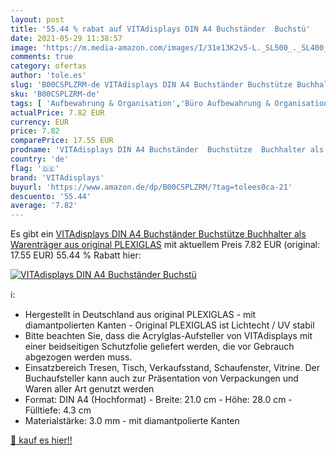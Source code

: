 ```yaml
---
layout: post
title: '55.44 % rabat auf VITAdisplays DIN A4 Buchständer  Buchstü'
date: 2021-05-29 11:38:57
image: 'https://m.media-amazon.com/images/I/31e13K2v5-L._SL500_._SL400_.jpg'
comments: true
category: ofertas
author: 'tole.es'
slug: 'B00CSPLZRM-de VITAdisplays DIN A4 Buchständer Buchstütze Buchhalter als...'
sku: 'B00CSPLZRM-de'
tags: [ 'Aufbewahrung & Organisation','Büro Aufbewahrung & Organisation','Küche, Haushalt & Wohnen','Prospekthalter','vitadisplays', ]
actualPrice: 7.82 EUR
currency: EUR
price: 7.82
comparePrice: 17.55 EUR
prodname: 'VITAdisplays DIN A4 Buchständer  Buchstütze  Buchhalter als Warenträger aus original PLEXIGLAS'
country: 'de'
flag: '🇩🇪'
brand: 'VITAdisplays'
buyurl: 'https://www.amazon.de/dp/B00CSPLZRM/?tag=tolees0ca-21'
descuento: '55.44'
average: '7.82'
---
```


Es gibt ein [VITAdisplays DIN A4 Buchständer  Buchstütze  Buchhalter als Warenträger aus original PLEXIGLAS](https://www.amazon.de/dp/B00CSPLZRM/?tag=tolees0ca-21) mit aktuellem Preis 7.82 EUR (original: 17.55 EUR) 55.44 % Rabatt hier:

[![VITAdisplays DIN A4 Buchständer  Buchstü](https://m.media-amazon.com/images/I/31e13K2v5-L._SL500_._SL400_.jpg)](https://www.amazon.de/dp/B00CSPLZRM/?tag=tolees0ca-21)

ℹ️:

- Hergestellt in Deutschland aus original PLEXIGLAS - mit diamantpolierten Kanten - Original PLEXIGLAS ist Lichtecht / UV stabil
- Bitte beachten Sie, dass die Acrylglas-Aufsteller von VITAdisplays mit einer beidseitigen Schutzfolie geliefert werden, die vor Gebrauch abgezogen werden muss.
- Einsatzbereich Tresen, Tisch, Verkaufsstand, Schaufenster, Vitrine. Der Buchaufsteller kann auch zur Präsentation von Verpackungen und Waren aller Art genutzt werden
- Format: DIN A4 (Hochformat) - Breite: 21.0 cm - Höhe: 28.0 cm - Fülltiefe: 4.3 cm
- Materialstärke: 3.0 mm - mit diamantpolierte Kanten

[🛒 kauf es hier!!](https://www.amazon.de/dp/B00CSPLZRM/?tag=tolees0ca-21)
